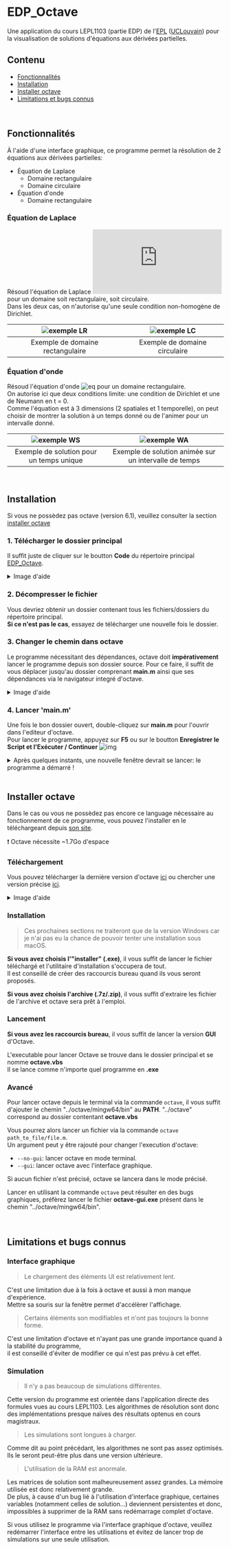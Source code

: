 # EDP_Octave
Une application du cours LEPL1103 (partie EDP) de l'[EPL] ([UCLouvain]) pour la visualisation de solutions d'équations aux dérivées partielles.

## Contenu
- [Fonctionnalités](#fonctionnalités)
- [Installation](#installation)
- [Installer octave](#installer-octave)
- [Limitations et bugs connus](#limitations-et-bugs-connus)

<br>

## Fonctionnalités
À l'aide d'une interface graphique, ce programme permet la résolution de 2 équations aux dérivées partielles:

- Équation de Laplace
    - Domaine rectangulaire
    - Domaine circulaire
- Équation d'onde
    - Domaine rectangulaire

### Équation de Laplace
Résoud l'équation de Laplace ![eq](https://latex.codecogs.com/png.latex?%5Cinline%20%5Cdpi%7B120%7D%20%5CDelta%20u%20%3D%200)
pour un domaine soit rectangulaire, soit circulaire.  
Dans les deux cas, on n'autorise qu'une seule condition non-homogène de Dirichlet.

|![exemple LR](https://i.imgur.com/OLkfVoc.gif)|![exemple LC](https://i.imgur.com/3BlScKR.gif)|
|:---:|:---:|
|Exemple de domaine rectangulaire|Exemple de domaine circulaire|

### Équation d'onde
Résoud l'équation d'onde ![eq](https://i.imgur.com/RDzBxxG.png) pour un domaine rectangulaire.  
On autorise ici que deux conditions limite: une condition de Dirichlet et une de Neumann en t = 0.  
Comme l'équation est à 3 dimensions (2 spatiales et 1 temporelle), on peut choisir de montrer la solution à un temps donné ou de l'animer pour un intervalle donné.

|![exemple WS](https://i.imgur.com/nJYkIan.gif)|![exemple WA](https://i.imgur.com/7v92RKb.gif)|
|:---:|:---:|
|Exemple de solution pour un temps unique|Exemple de solution animée sur un intervalle de temps|

<br>

## Installation
Si vous ne possèdez pas octave (version 6.1), veuillez consulter la section [installer octave](#installer-octave)

### 1. Télécharger le dossier principal
Il suffit juste de cliquer sur le boutton **Code** du répertoire principal [EDP_Octave](https://github.com/Reshims/EDP_Octave).

<details>
  <summary>Image d'aide</summary>
    
  > ![img](https://i.imgur.com/ulzWdjj.gif)
</details>

### 2. Décompresser le fichier
Vous devriez obtenir un dossier contenant tous les fichiers/dossiers du répertoire principal.  
**Si ce n'est pas le cas**, essayez de télécharger une nouvelle fois le dossier.

### 3. Changer le chemin dans octave
Le programme nécessitant des dépendances, octave doit **impérativement** lancer le programme depuis son dossier source.
Pour ce faire, il suffit de vous déplacer jusqu'au dossier comprenant **main.m** ainsi que ses dépendances via le navigateur
integré d'octave.

<details>
  <summary>Image d'aide</summary>
    
  > ![img](https://i.imgur.com/q47aWoo.gif)
</details>

### 4. Lancer 'main.m'
Une fois le bon dossier ouvert, double-cliquez sur **main.m** pour l'ouvrir dans l'editeur d'octave.  
Pour lancer le programme, appuyez sur **F5** ou sur le boutton **Enregistrer le Script et l'Exécuter / Continuer** ![img](https://i.imgur.com/HsPopqJ.png)

<details>
  <summary>Après quelques instants, une nouvelle fenêtre devrait se lancer: le programme a démarré !</summary>
    
  > ![img](https://i.imgur.com/kfuSF7P.png)
</details>

<br>

## Installer octave
Dans le cas ou vous ne possèdez pas encore ce language nécessaire au fonctionnement de ce programme,
vous pouvez l'installer en le téléchargeant depuis [son site](https://www.gnu.org/software/octave/index).

:exclamation: Octave nécessite ~1.7Go d'espace

### Téléchargement
Vous pouvez télécharger la dernière version d'octave [ici](https://www.gnu.org/software/octave/download.html)
ou chercher une version précise [ici](https://ftp.gnu.org/gnu/octave/).

<details>
  <summary>Image d'aide</summary>
  
  > ![img](https://i.imgur.com/HLF2sMp.png)
</details>

### Installation
> Ces prochaines sections ne traiteront que de la version Windows car je n'ai pas eu la chance de pouvoir tenter une installation sous macOS.

**Si vous avez choisis l'"installer" (.exe)**, il vous suffit de lancer le fichier téléchargé et l'utilitaire d'installation s'occupera de tout.  
Il est conseillé de créer des raccourcis bureau quand ils vous seront proposés.

**Si vous avez choisis l'archive (.7z/.zip)**, il vous suffit d'extraire les fichier de l'archive et octave sera prêt à l'emploi.

### Lancement
**Si vous avez les raccourcis bureau**, il vous suffit de lancer la version **GUI** d'Octave.

L'executable pour lancer Octave se trouve dans le dossier principal et se nomme **octave.vbs**  
Il se lance comme n'importe quel programme en **.exe**

### Avancé
Pour lancer octave depuis le terminal via la commande `octave`, il vous suffit d'ajouter le chemin "../octave/mingw64/bin" au **PATH**.
"../octave" correspond au dossier contentant **octave.vbs**

Vous pourrez alors lancer un fichier via la commande `octave path_to_file/file.m`.  
Un argument peut y être rajouté pour changer l'execution d'octave:
  * `--no-gui`: lancer octave en mode terminal.
  * `--gui`: lancer octave avec l'interface graphique.
  
Si aucun fichier n'est précisé, octave se lancera dans le mode précisé.

Lancer en utilisant la commande `octave` peut résulter en des bugs graphiques,
préfèrez lancer le fichier **octave-gui.exe** présent dans le chemin "../octave/mingw64/bin".

<br>

## Limitations et bugs connus
### Interface graphique
> Le chargement des éléments UI est relativement lent.

C'est une limitation due à la fois à octave et aussi à mon manque d'expérience.  
Mettre sa souris sur la fenêtre permet d'accélèrer l'affichage.

> Certains éléments son modifiables et n'ont pas toujours la bonne forme.

C'est une limitation d'octave et n'ayant pas une grande importance quand à la stabilité du programme,  
il est conseillé d'éviter de modifier ce qui n'est pas prévu à cet effet.

### Simulation
> Il n'y a pas beaucoup de simulations différentes.

Cette version du programme est orientée dans l'application directe des formules vues au cours LEPL1103.
Les algorithmes de résolution sont donc des implémentations presque naïves des résultats optenus en cours magistraux.

> Les simulations sont longues à charger.

Comme dit au point précédant, les algorithmes ne sont pas assez optimisés.
Ils le seront peut-être plus dans une version ultérieure.

> L'utilisation de la RAM est anormale.

Les matrices de solution sont malheureusement assez grandes. La mémoire utilisée est donc relativement grande.  
De plus, à cause d'un bug lié à l'utilisation d'interface graphique, certaines variables (notamment celles de solution...)
deviennent persistentes et donc, impossibles à supprimer de la RAM sans redémarrage complet d'octave.

Si vous utilisez le programme via l'interface graphique d'octave, veuillez redémarrer l'interface entre les utilisations et
évitez de lancer trop de simulations sur une seule utilisation.

[EPL]: https://uclouvain.be/fr/facultes/epl
[UCLouvain]: https://uclouvain.be/fr/index.html
